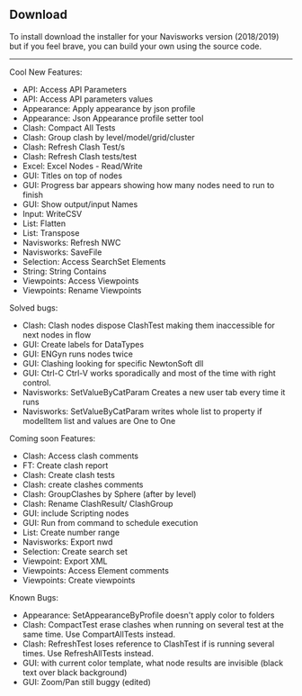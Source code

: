 ## Download
To install download the installer for your Navisworks version (2018/2019) but if you feel brave, you can build your own using the source code.

------
Cool New Features:

* API: Access API Parameters
* API: Access API parameters values
* Appearance: Apply appearance by json profile
* Appearance: Json Appearance profile setter tool
* Clash: Compact All Tests
* Clash: Group clash by level/model/grid/cluster
* Clash: Refresh Clash Test/s
* Clash: Refresh Clash tests/test
* Excel: Excel Nodes - Read/Write
* GUI: Titles on top of nodes
* GUI: Progress bar appears showing how many nodes need to run to finish
* GUI: Show output/input Names
* Input: WriteCSV
* List: Flatten
* List: Transpose
* Navisworks: Refresh NWC
* Navisworks: SaveFile
* Selection: Access SearchSet Elements
* String: String Contains
* Viewpoints: Access Viewpoints
* Viewpoints: Rename Viewpoints

Solved bugs:

* Clash: Clash nodes dispose ClashTest making them inaccessible for next nodes in flow
* GUI: Create labels for DataTypes
* GUI: ENGyn runs nodes twice
* GUI: Clashing looking for specific NewtonSoft dll
* GUI: Ctrl-C Ctrl-V works sporadically and most of the time with right control.
* Navisworks: SetValueByCatParam Creates a new user tab every time it runs
* Navisworks: SetValueByCatParam writes whole list to property if modelItem list and values are One to One

Coming soon Features:

* Clash: Access clash comments
* FT: Create clash report
* Clash: Create clash tests
* Clash: create clashes comments
* Clash: GroupClashes by Sphere (after by level)
* Clash: Rename ClashResult/ ClashGroup
* GUI: include Scripting nodes
* GUI: Run from command to schedule execution
* List: Create number range
* Navisworks: Export nwd
* Selection: Create search set
* Viewpoint: Export XML
* Viewpoints: Access Element comments
* Viewpoints: Create viewpoints

Known Bugs:

* Appearance: SetAppearanceByProfile doesn't apply color to folders
* Clash: CompactTest erase clashes when running on several test at the same time. Use CompartAllTests instead.
* Clash: RefreshTest loses reference to ClashTest if is running several times. Use RefreshAllTests instead.
* GUI: with current color template, what node results are invisible (black text over black background)
* GUI: Zoom/Pan still buggy (edited)
